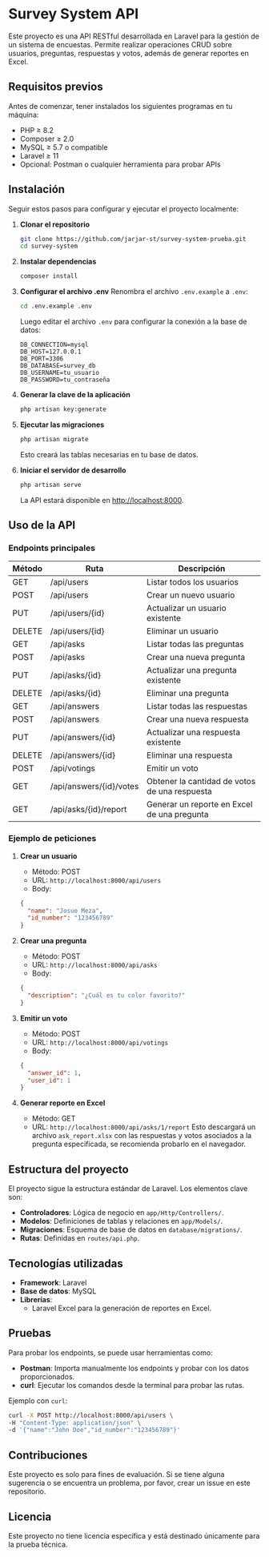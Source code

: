 # Survey System API

Este proyecto es una API RESTful desarrollada en Laravel para la gestión de un sistema de encuestas. Permite realizar operaciones CRUD sobre usuarios, preguntas, respuestas y votos, además de generar reportes en Excel.

## Requisitos previos

Antes de comenzar, tener instalados los siguientes programas en tu máquina:

- PHP ≥ 8.2
- Composer ≥ 2.0
- MySQL ≥ 5.7 o compatible
- Laravel ≥ 11
- Opcional: Postman o cualquier herramienta para probar APIs

## Instalación

Seguir estos pasos para configurar y ejecutar el proyecto localmente:

1. **Clonar el repositorio**
    ```bash
    git clone https://github.com/jarjar-st/survey-system-prueba.git
    cd survey-system
    ```

2. **Instalar dependencias**
    ```bash
    composer install
    ```

3. **Configurar el archivo .env**
    Renombra el archivo `.env.example` a `.env`:
    ```bash
    cd .env.example .env
    ```
    Luego editar el archivo `.env` para configurar la conexión a la base de datos:
    ```env
    DB_CONNECTION=mysql
    DB_HOST=127.0.0.1
    DB_PORT=3306
    DB_DATABASE=survey_db
    DB_USERNAME=tu_usuario
    DB_PASSWORD=tu_contraseña
    ```

4. **Generar la clave de la aplicación**
    ```bash
    php artisan key:generate
    ```

5. **Ejecutar las migraciones**
    ```bash
    php artisan migrate
    ```
    Esto creará las tablas necesarias en tu base de datos.

6. **Iniciar el servidor de desarrollo**
    ```bash
    php artisan serve
    ```
    La API estará disponible en [http://localhost:8000](http://localhost:8000).

## Uso de la API

### Endpoints principales

| Método | Ruta                     | Descripción                           |
|--------|--------------------------|---------------------------------------|
| GET    | /api/users               | Listar todos los usuarios             |
| POST   | /api/users               | Crear un nuevo usuario                |
| PUT    | /api/users/{id}          | Actualizar un usuario existente       |
| DELETE | /api/users/{id}          | Eliminar un usuario                   |
| GET    | /api/asks                | Listar todas las preguntas            |
| POST   | /api/asks                | Crear una nueva pregunta              |
| PUT    | /api/asks/{id}           | Actualizar una pregunta existente     |
| DELETE | /api/asks/{id}           | Eliminar una pregunta                 |
| GET    | /api/answers             | Listar todas las respuestas           |
| POST   | /api/answers             | Crear una nueva respuesta             |
| PUT    | /api/answers/{id}        | Actualizar una respuesta existente    |
| DELETE | /api/answers/{id}        | Eliminar una respuesta                |
| POST   | /api/votings             | Emitir un voto                        |
| GET    | /api/answers/{id}/votes  | Obtener la cantidad de votos de una respuesta |
| GET    | /api/asks/{id}/report    | Generar un reporte en Excel de una pregunta |

### Ejemplo de peticiones

1. **Crear un usuario**
    - Método: POST
    - URL: `http://localhost:8000/api/users`
    - Body:
    ```json
    {
      "name": "Josue Meza",
      "id_number": "123456789"
    }
    ```

2. **Crear una pregunta**
    - Método: POST
    - URL: `http://localhost:8000/api/asks`
    - Body:
    ```json
    {
      "description": "¿Cuál es tu color favorito?"
    }
    ```

3. **Emitir un voto**
    - Método: POST
    - URL: `http://localhost:8000/api/votings`
    - Body:
    ```json
    {
      "answer_id": 1,
      "user_id": 1
    }
    ```

4. **Generar reporte en Excel**
    - Método: GET
    - URL: `http://localhost:8000/api/asks/1/report`
    Esto descargará un archivo `ask_report.xlsx` con las respuestas y votos asociados a la pregunta especificada, se recomienda probarlo
    en el navegador.

## Estructura del proyecto

El proyecto sigue la estructura estándar de Laravel. Los elementos clave son:

- **Controladores**: Lógica de negocio en `app/Http/Controllers/`.
- **Modelos**: Definiciones de tablas y relaciones en `app/Models/`.
- **Migraciones**: Esquema de base de datos en `database/migrations/`.
- **Rutas**: Definidas en `routes/api.php`.

## Tecnologías utilizadas

- **Framework**: Laravel
- **Base de datos**: MySQL
- **Librerías**:
  - Laravel Excel para la generación de reportes en Excel.

## Pruebas

Para probar los endpoints, se puede usar herramientas como:

- **Postman**: Importa manualmente los endpoints y probar con los datos proporcionados.
- **curl**: Ejecutar los comandos desde la terminal para probar las rutas.

Ejemplo con `curl`:
```bash
curl -X POST http://localhost:8000/api/users \
-H "Content-Type: application/json" \
-d '{"name":"John Doe","id_number":"123456789"}'
```

## Contribuciones

Este proyecto es solo para fines de evaluación. Si se tiene alguna sugerencia o se encuentra un problema, por favor, crear un issue en este repositorio.

## Licencia

Este proyecto no tiene licencia específica y está destinado únicamente para la prueba técnica.